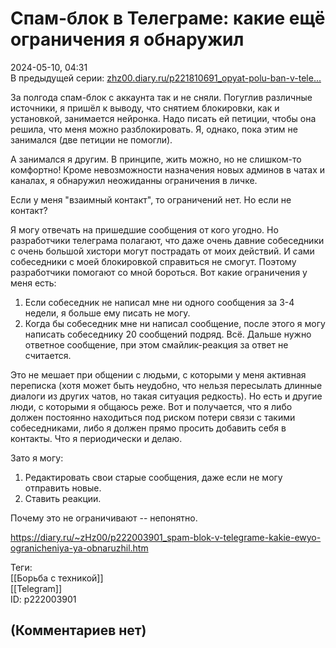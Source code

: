Спам-блок в Телеграме: какие ещё ограничения я обнаружил
========================================================

  
2024-05-10, 04:31  
 В предыдущей серии:  [zhz00.diary.ru/p221810691\_opyat-polu-ban-v-tele...](Опять%20полу-бан%20в%20телеграме!)    
   
 За полгода спам-блок с аккаунта так и не сняли. Погуглив различные источники, я пришёл к выводу, что снятием блокировки, как и установкой, занимается нейронка. Надо писать ей петиции, чтобы она решила, что меня можно разблокировать. Я, однако, пока этим не занимался (две петиции не помогли).   
   
 А занимался я другим. В принципе, жить можно, но не слишком-то комфортно! Кроме невозможности назначения новых админов в чатах и каналах, я обнаружил неожиданны ограничения в личке.   
   
 Если у меня "взаимный контакт", то ограничений нет. Но если не контакт?   
   
 Я могу отвечать на пришедшие сообщения от кого угодно. Но разработчики телеграма полагают, что даже очень давние собеседники с очень большой хистори могут пострадать от моих действий. И сами собеседники с моей блокировкой справиться не смогут. Поэтому разработчики помогают со мной бороться. Вот какие ограничения у меня есть:   
 1. Если собеседник не написал мне ни одного сообщения за 3-4 недели, я больше ему писать не могу.   
 2. Когда бы собеседник мне ни написал сообщение, после этого я могу написать собеседнику 20 сообщений подряд. Всё. Дальше нужно ответное сообщение, при этом смайлик-реакция за ответ не считается.   
   
 Это не мешает при общении с людьми, с которыми у меня активная переписка (хотя может быть неудобно, что нельзя пересылать длинные диалоги из других чатов, но такая ситуация редкость). Но есть и другие люди, с которыми я общаюсь реже. Вот и получается, что я либо должен постоянно находиться под риском потери связи с такими собеседниками, либо я должен прямо просить добавить себя в контакты. Что я периодически и делаю.   
   
 Зато я могу:   
 1. Редактировать свои старые сообщения, даже если не могу отправить новые.   
 2. Ставить реакции.   
   
 Почему это не ограничивают -- непонятно.   
  
<https://diary.ru/~zHz00/p222003901_spam-blok-v-telegrame-kakie-ewyo-ogranicheniya-ya-obnaruzhil.htm>  
  
Теги:  
[[Борьба с техникой]]  
[[Telegram]]  
ID: p222003901  


(Комментариев нет)
------------------